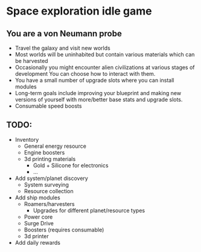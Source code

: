 # Space exploration idle game

## You are a von Neumann probe

* Travel the galaxy and visit new worlds
* Most worlds will be uninhabited but contain various materials which can be harvested
* Occasionally you might encounter alien civilizations at various stages of development
You can choose how to interact with them.
* You have a small number of upgrade slots where you can install modules
* Long-term goals include improving your blueprint and making new versions of yourself with more/better base stats and upgrade slots.
* Consumable speed boosts

## TODO:
* Inventory
  * General energy resource
  * Engine boosters
  * 3d printing materials
    * Gold + Silicone for electronics
    * ...
* Add system/planet discovery
  * System surveying
  * Resource collection
* Add ship modules
  * Roamers/harvesters
    * Upgrades for different planet/resource types
  * Power core
  * Surge Drive
  * Boosters (requires consumable)
  * 3d printer
* Add daily rewards
